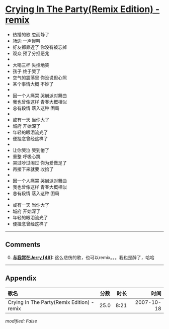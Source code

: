 # [Crying In The Party(Remix Edition) - remix](https://music.163.com/song?id=65503)

* 热播的歌 忽而静了
* 场边 一声惨叫
* 好友都靠近了   你没有被忘掉
* 观众 预了分担恶兆
* 
* 大喝三杯 失控地笑
* 孩子 终于哭了
* 空气的震荡里 你没说但心照
* 某个事情大概 不妙了
* 
* 因一个人痛哭 哭崩派对舞曲
* 我也曾像这样 青春大概相似
* 总有段情 落入这种 困局
* 
* 或有一天 当你大了
* 城府 开始深了
* 年轻的眼泪流光了
* 便挂念曾经这样了
* 
* 让你哭泣 哭到倦了
* 重整 呼吸心跳
* 哭过吵过闹过 你为爱做足了
* 再接下来就要 收拾了
* 
* 因一个人痛哭 哭崩派对舞曲
* 我也曾像这样 青春大概相似
* 总有段情 落入这种 困局
* 
* 或有一天 当你大了
* 城府  开始深了
* 年轻的眼泪流光了
* 便挂念曾经这样了


---

## Comments
0. **[与我常在Jerry \[49\]](https://music.163.com/#/user/home?id=32470333):** 这么悲伤的歌，也可以remix。。。我也是醉了，哈哈



---

## Appendix

|歌名|分数|时长|时间|
|:---|:---:|---:|---:|
|Crying In The Party(Remix Edition) - remix|25.0|8:21|2007-10-18

*modified: False*